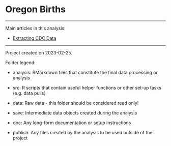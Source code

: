 
# Oregon Births

-----

Main articles in this analysis:

- [Extracting CDC Data](publish/CDC-Wonder.md)

-----

Project created on 2023-02-25.

Folder legend:

- analysis: RMarkdown files that constitute the final data processing or analysis

- src: R scripts that contain useful helper functions or other set-up tasks (e.g. data pulls)

- data: Raw data - this folder should be considered read only!

- save: Intermediate data objects created during the analysis

- doc: Any long-form documentation or setup instructions

- publish: Any files created by the analysis to be used outside of the project

